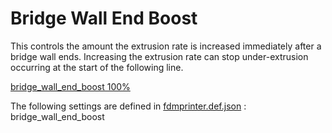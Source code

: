 # Bridge Wall End Boost

This controls the amount the extrusion rate is increased immediately after a bridge wall ends. Increasing the extrusion rate can stop under-extrusion occurring at the start of the following line.


[bridge_wall_end_boost 100%](../images-mb/bridge_wall_end_boost.svg)


The following settings are defined in [fdmprinter.def.json](https://github.com/smartavionics/Cura/blob/mb-master/resources/definitions/fdmprinter.def.json) : bridge_wall_end_boost